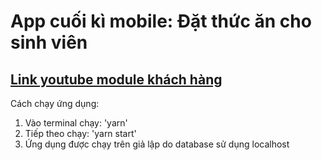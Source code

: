 # App cuối kì mobile: Đặt thức ăn cho sinh viên

## [Link youtube module khách hàng](https://www.youtube.com/watch?v=cVWGhdrTsSI)

Cách chạy ứng dụng:
1. Vào terminal chạy: 'yarn'
2. Tiếp theo chạy: 'yarn start'
3. Ứng dụng được chạy trên giả lập do database sử dụng localhost


